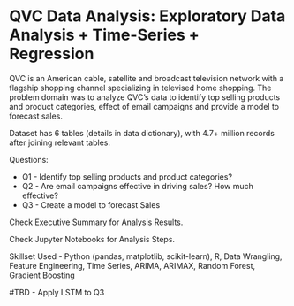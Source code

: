 # QVC Data Analysis: Exploratory Data Analysis + Time-Series + Regression

QVC is an American cable, satellite and broadcast television network with a flagship shopping channel specializing in televised home shopping. The problem domain was to analyze QVC’s data to identify top selling products and product categories, effect of email campaigns and provide a model to forecast sales.

Dataset has 6 tables (details in data dictionary), with 4.7+ million records after joining relevant tables.

Questions:
* Q1 - Identify top selling products and product categories?
* Q2 - Are email campaigns effective in driving sales? How much effective?
* Q3 - Create a model to forecast Sales

Check Executive Summary for Analysis Results.  

Check Jupyter Notebooks for Analysis Steps.

Skillset Used - Python (pandas, matplotlib, scikit-learn), R, Data Wrangling, Feature Engineering, Time Series, ARIMA, ARIMAX, Random Forest, Gradient Boosting

#TBD - Apply LSTM to Q3
